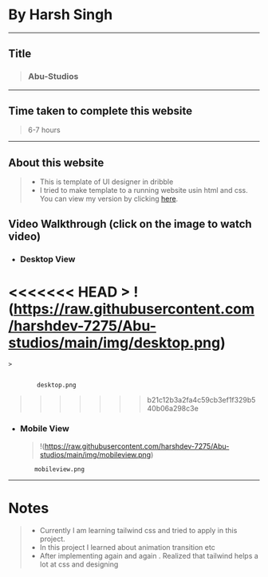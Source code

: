 # By Harsh Singh
____
## Title

>  ### Abu-Studios
---
## Time taken to complete this website
  > 6-7 hours
  ---
## About this website
 >* This is template of UI designer in dribble 
 >* I tried to make template to a running website usin html and css. You can view my version by clicking [here](https://abu-studios.netlify.app/).

 ## Video Walkthrough (click on the image to watch video)

  * ### Desktop View
<<<<<<< HEAD
    >  !(https://raw.githubusercontent.com/harshdev-7275/Abu-studios/main/img/desktop.png)
=======
    >  


            desktop.png
          
>>>>>>> b21c12b3a2fa4c59cb3ef1f329b540b06a298c3e
       







  * ### Mobile View

    >  !(https://raw.githubusercontent.com/harshdev-7275/Abu-studios/main/img/mobileview.png)


            mobileview.png
          


---



# Notes

 >* Currently I am learning tailwind css and tried to apply in this project.
 >* In this project I learned about animation transition etc
 >* After implementing again and again . Realized that tailwind helps a lot at css and designing 

      
